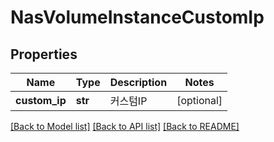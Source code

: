 # NasVolumeInstanceCustomIp

## Properties
Name | Type | Description | Notes
------------ | ------------- | ------------- | -------------
**custom_ip** | **str** | 커스텀IP | [optional] 

[[Back to Model list]](../README.md#documentation-for-models) [[Back to API list]](../README.md#documentation-for-api-endpoints) [[Back to README]](../README.md)


